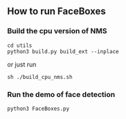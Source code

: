 ## How to run FaceBoxes

### Build the cpu version of NMS
```shell script
cd utils
python3 build.py build_ext --inplace
```

or just run

```shell script
sh ./build_cpu_nms.sh
```

### Run the demo of face detection
```shell script
python3 FaceBoxes.py
```